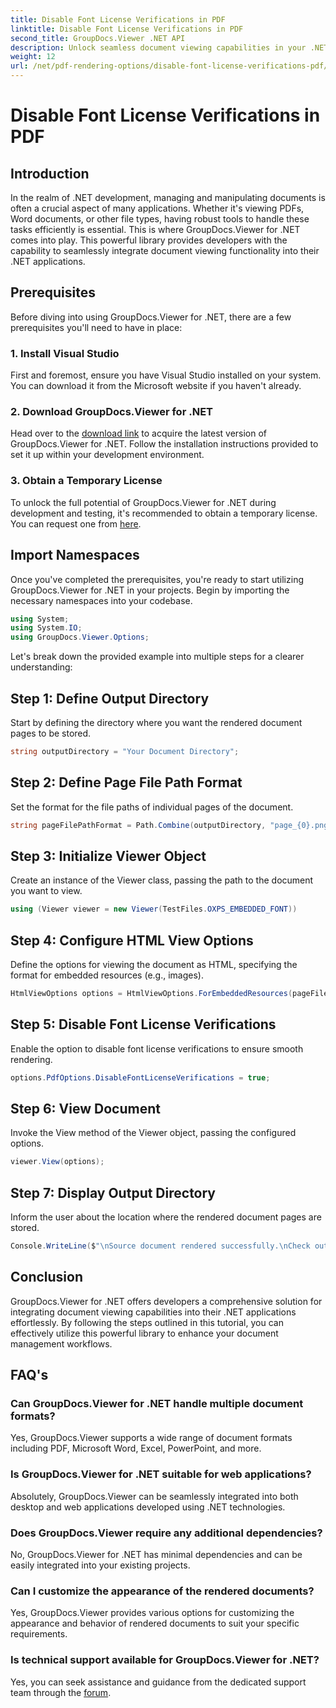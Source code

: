 ```yaml
---
title: Disable Font License Verifications in PDF
linktitle: Disable Font License Verifications in PDF
second_title: GroupDocs.Viewer .NET API
description: Unlock seamless document viewing capabilities in your .NET with GroupDocs.Viewer for .NET. Easily integrate and customize document rendering with minimal dependencies.
weight: 12
url: /net/pdf-rendering-options/disable-font-license-verifications-pdf/
---
```


# Disable Font License Verifications in PDF

## Introduction
In the realm of .NET development, managing and manipulating documents is often a crucial aspect of many applications. Whether it's viewing PDFs, Word documents, or other file types, having robust tools to handle these tasks efficiently is essential. This is where GroupDocs.Viewer for .NET comes into play. This powerful library provides developers with the capability to seamlessly integrate document viewing functionality into their .NET applications.
## Prerequisites
Before diving into using GroupDocs.Viewer for .NET, there are a few prerequisites you'll need to have in place:
### 1. Install Visual Studio
First and foremost, ensure you have Visual Studio installed on your system. You can download it from the Microsoft website if you haven't already.
### 2. Download GroupDocs.Viewer for .NET
Head over to the [download link](https://releases.groupdocs.com/viewer/net/) to acquire the latest version of GroupDocs.Viewer for .NET. Follow the installation instructions provided to set it up within your development environment.
### 3. Obtain a Temporary License
To unlock the full potential of GroupDocs.Viewer for .NET during development and testing, it's recommended to obtain a temporary license. You can request one from [here](https://purchase.groupdocs.com/temporary-license/).

## Import Namespaces
Once you've completed the prerequisites, you're ready to start utilizing GroupDocs.Viewer for .NET in your projects. Begin by importing the necessary namespaces into your codebase.
```csharp
using System;
using System.IO;
using GroupDocs.Viewer.Options;
```

Let's break down the provided example into multiple steps for a clearer understanding:
## Step 1: Define Output Directory
Start by defining the directory where you want the rendered document pages to be stored.
```csharp
string outputDirectory = "Your Document Directory";
```
## Step 2: Define Page File Path Format
Set the format for the file paths of individual pages of the document.
```csharp
string pageFilePathFormat = Path.Combine(outputDirectory, "page_{0}.png");
```
## Step 3: Initialize Viewer Object
Create an instance of the Viewer class, passing the path to the document you want to view.
```csharp
using (Viewer viewer = new Viewer(TestFiles.OXPS_EMBEDDED_FONT))
```
## Step 4: Configure HTML View Options
Define the options for viewing the document as HTML, specifying the format for embedded resources (e.g., images).
```csharp
HtmlViewOptions options = HtmlViewOptions.ForEmbeddedResources(pageFilePathFormat);
```
## Step 5: Disable Font License Verifications
Enable the option to disable font license verifications to ensure smooth rendering.
```csharp
options.PdfOptions.DisableFontLicenseVerifications = true;
```
## Step 6: View Document
Invoke the View method of the Viewer object, passing the configured options.
```csharp
viewer.View(options);
```
## Step 7: Display Output Directory
Inform the user about the location where the rendered document pages are stored.
```csharp
Console.WriteLine($"\nSource document rendered successfully.\nCheck output in {outputDirectory}.");
```

## Conclusion
GroupDocs.Viewer for .NET offers developers a comprehensive solution for integrating document viewing capabilities into their .NET applications effortlessly. By following the steps outlined in this tutorial, you can effectively utilize this powerful library to enhance your document management workflows.
## FAQ's
### Can GroupDocs.Viewer for .NET handle multiple document formats?
Yes, GroupDocs.Viewer supports a wide range of document formats including PDF, Microsoft Word, Excel, PowerPoint, and more.
### Is GroupDocs.Viewer for .NET suitable for web applications?
Absolutely, GroupDocs.Viewer can be seamlessly integrated into both desktop and web applications developed using .NET technologies.
### Does GroupDocs.Viewer require any additional dependencies?
No, GroupDocs.Viewer for .NET has minimal dependencies and can be easily integrated into your existing projects.
### Can I customize the appearance of the rendered documents?
Yes, GroupDocs.Viewer provides various options for customizing the appearance and behavior of rendered documents to suit your specific requirements.
### Is technical support available for GroupDocs.Viewer for .NET?
Yes, you can seek assistance and guidance from the dedicated support team through the [forum](https://forum.groupdocs.com/c/viewer/9).
